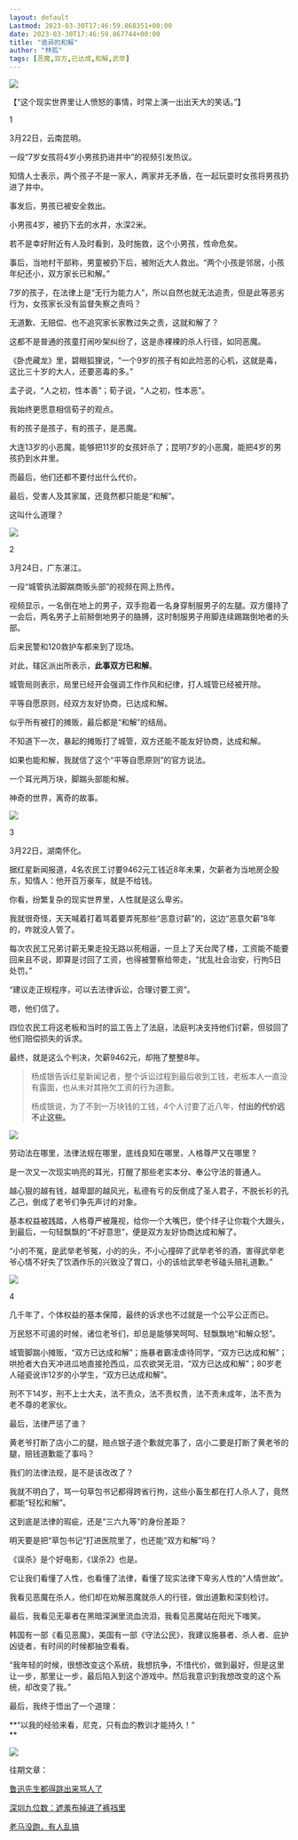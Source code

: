 ```yaml
---
layout: default
Lastmod: 2023-03-30T17:46:59.868351+00:00
date: 2023-03-30T17:46:59.867744+00:00
title: "诡异的和解"
author: "林孤"
tags: [恶魔,双方,已达成,和解,武举]
---
```


![](https://images.weserv.nl/?url=https%3A//mmbiz.qpic.cn/mmbiz_png/MhEm41J8eia3glar1nOLcmI6kR7kvId27fGicQQAb7lUAE5Kcf4oqDSTOy4vORD2jfRYlyJUMJRdoQDDOOBj2xFw/640%3Fwx_fmt%3Dpng%26wxfrom%3D5%26wx_lazy%3D1%26wx_co%3D1)

【“这个现实世界里让人愤怒的事情，时常上演一出出天大的笑话。”】  

1

3月22日，云南昆明。

一段“7岁女孩将4岁小男孩扔进井中”的视频引发热议。

知情人士表示，两个孩子不是一家人，两家并无矛盾，在一起玩耍时女孩将男孩扔进了井中。

事发后，男孩已被安全救出。

小男孩4岁，被扔下去的水井，水深2米。

若不是幸好附近有人及时看到，及时施救，这个小男孩，性命危矣。

事后，当地村干部称，男童被扔下后，被附近大人救出。“两个小孩是邻居，小孩年纪还小，双方家长已和解。”

7岁的孩子，在法律上是“无行为能力人”，所以自然也就无法追责，但是此等恶劣行为，女孩家长没有监督失察之责吗？  

无道歉、无赔偿、也不追究家长家教过失之责，这就和解了？

这都不是普通的孩童打闹吵架纠纷了，这是赤裸裸的杀人行径，如同恶魔。

《卧虎藏龙》里，碧眼狐狸说，“一个9岁的孩子有如此险恶的心机，这就是毒，这比三十岁的大人，还要恶毒的多。”

孟子说，“人之初，性本善”；荀子说，“人之初，性本恶”。

我始终更愿意相信荀子的观点。

有的孩子是孩子，有的孩子，是恶魔。

大连13岁的小恶魔，能够把11岁的女孩奸杀了；昆明7岁的小恶魔，能把4岁的男孩扔到水井里。

而最后，他们还都不要付出什么代价。

最后，受害人及其家属，还竟然都只能是“和解”。

这叫什么道理？

![](https://images.weserv.nl/?url=https%3A//mmbiz.qpic.cn/mmbiz_jpg/MhEm41J8eia3vibhTVvp09cojEtG0Hobo0KiceRW4x0z0Xwy4XLqTjf9ia8fPH2EicL7PCw7PHaQmZiaKsrckicGp37LA/640%3Fwx_fmt%3Djpeg)

2

3月24日，广东湛江。

一段“城管执法脚踹商贩头部”的视频在网上热传。

视频显示，一名倒在地上的男子，双手抱着一名身穿制服男子的左腿。双方僵持了一会后，两名男子上前掰倒地男子的胳膊，这时制服男子用脚连续踢踹倒地者的头部。

后来民警和120救护车都来到了现场。

对此，辖区派出所表示，**此事双方已和解**。

城管局则表示，局里已经开会强调工作作风和纪律，打人城管已经被开除。

平等自愿原则，经双方友好协商，已达成和解。

似乎所有被打的摊贩，最后都是“和解”的结局。

不知道下一次，暴起的摊贩打了城管，双方还能不能友好协商，达成和解。

如果也能和解，我就信了这个“平等自愿原则”的官方说法。

一个耳光两万块，脚踹头部能和解。

神奇的世界，离奇的故事。

![](https://images.weserv.nl/?url=https%3A//mmbiz.qpic.cn/mmbiz_jpg/MhEm41J8eia2nqOehIiaBSMV5F3ia6SbzAo9fWlXjtqCY3QSUsk77MTZMzWGAYvITMZScnjlPfzhz5XOgteqlbWsg/640%3Fwx_fmt%3Djpeg)

3

3月22日，湖南怀化。

据红星新闻报道，4名农民工讨要9462元工钱近8年未果，欠薪者为当地房企股东，知情人：他开百万豪车，就是不给钱。

你看，纷繁复杂的现实世界里，人性就是这么卑劣。

我就很奇怪，天天喊着打着骂着要弄死那些“恶意讨薪”的，这边“恶意欠薪”8年的，咋就没人管了。

每次农民工兄弟讨薪无果走投无路以死相逼，一旦上了天台爬了楼，工资能不能要回来且不说，即算是讨回了工资，也得被警察给带走，“扰乱社会治安，行拘5日处罚。”

“建议走正规程序，可以去法律诉讼，合理讨要工资”。  

嗯，他们信了。

四位农民工将这老板和当时的监工告上了法庭，法庭判决支持他们讨薪，但驳回了他们赔偿损失的诉求。

最终，就是这么个判决，欠薪9462元，却拖了整整8年。

> 杨成银告诉红星新闻记者，整个诉讼过程到最后收到工钱，老板本人一直没有露面，也从未对其拖欠工资的行为道歉。 
> 
> 杨成银说，为了不到一万块钱的工钱，4个人讨要了近八年，**付出的代价远不止这些。**

![](https://images.weserv.nl/?url=https%3A//mmbiz.qpic.cn/mmbiz_jpg/MhEm41J8eia2nqOehIiaBSMV5F3ia6SbzAo2vbPbW9DHeymjD5byicFGb0d5B4XW9x7tSgTubz3HP3nT8gA4he4tibw/640%3Fwx_fmt%3Djpeg)

劳动法在哪里，法律法规在哪里，底线良知在哪里，人格尊严又在哪里？  

是一次又一次现实响亮的耳光，打醒了那些老实本分、奉公守法的普通人。

越心狠的越有钱，越卑鄙的越风光，私德有亏的反倒成了圣人君子，不脱长衫的孔乙己，倒成了老爷们争先声讨的对象。

基本权益被践踏，人格尊严被蔑视，给你一个大嘴巴，使个绊子让你栽个大跟头，到最后，一句轻飘飘的“不好意思”，便是双方友好协商达成和解了。

“小的不冤，是武举老爷冤，小的的头，不小心撞碎了武举老爷的酒，害得武举老爷心情不好失了饮酒作乐的兴致没了胃口，小的该给武举老爷磕头赔礼道歉。”

![](https://images.weserv.nl/?url=https%3A//mmbiz.qpic.cn/mmbiz_jpg/MhEm41J8eia2nqOehIiaBSMV5F3ia6SbzAoRWV533hRElwTWVJMibK8xxxw6ibJPver82sHsOJJk9ckhoG2ZzbHYUaw/640%3Fwx_fmt%3Djpeg)

4

几千年了，个体权益的基本保障，最终的诉求也不过就是一个公平公正而已。

万民怒不可遏的时候，诸位老爷们，却总是能够笑呵呵、轻飘飘地“和解众怒”。

城管脚踹小摊贩，“双方已达成和解”；施暴者霸凌虐待同学，“双方已达成和解”；哄抢者大白天冲进瓜地直接抢西瓜，瓜农欲哭无泪，“双方已达成和解”；80岁老人碰瓷讹诈12岁的小学生，“双方已达成和解”。

刑不下14岁，刑不上士大夫，法不责众，法不责权贵，法不责未成年，法不责为老不尊的老家伙。

最后，法律严惩了谁？

黄老爷打断了店小二的腿，赔点银子道个歉就完事了，店小二要是打断了黄老爷的腿，赔钱道歉能了事吗？

我们的法律法规，是不是该改改了？

我就不明白了，骂一句草包书记都得跨省行拘，这些小畜生都在打人杀人了，竟然都能“轻松和解”。

这到底是法律的瑕疵，还是“三六九等”的身份差距？

明天要是把“草包书记”打进医院里了，也还能“双方和解”吗？

《误杀》是个好电影，《误杀2》也是。

它让我们看懂了人性，也看懂了法律，看懂了现实法律下卑劣人性的“人情世故”。

我看见恶魔在杀人，他们却在劝解恶魔就杀人的行径，做出道歉和深刻检讨。

最后，我看见无辜者在黑暗深渊里流血流泪，我看见恶魔站在阳光下嗤笑。

韩国有一部《看见恶魔》，美国有一部《守法公民》，我建议施暴者、杀人者、庇护凶徒者，有时间的时候都抽空看看。  

“我年轻的时候，很想改变这个系统，我想抗争，不惜代价，做到最好，但是这里让一步，那里让一步，最后陷入到这个游戏中。然后我意识到我想改变的这个系统，却改变了我。”

最后，我终于悟出了一个道理：

**“以我的经验来看，尼克，只有血的教训才能持久！”  
**

![](https://images.weserv.nl/?url=https%3A//mmbiz.qpic.cn/mmbiz_png/MhEm41J8eia3vibhTVvp09cojEtG0Hobo0xOYzVuaDzfiaqxmUCz80hUw11TR3WvGLrS24tribOsXkSHLFFrw58ESQ/640%3Fwx_fmt%3Dpng)

往期文章：

[鲁迅先生都得跳出来骂人了](http://mp.weixin.qq.com/s?__biz=MzI3MTk2MDc4Mw==&mid=2247510770&idx=1&sn=2aa8d64979a1420c2ce8f32fdc73fdf3&chksm=eb3b3552dc4cbc449f8a0b2e0d081ffbae49bc059c07d1e56be3d133f62f789b1d4e42d6d84f&scene=21#wechat_redirect)

[深圳九位数：遮羞布掉进了裤裆里](http://mp.weixin.qq.com/s?__biz=MzI3MTk2MDc4Mw==&mid=2247510820&idx=1&sn=bdf8f1d477973716e8d2f505ab29cdaa&chksm=eb3b3484dc4cbd92ebfa083df7f68a3ea58e3da43608bece0f4d79a6a9961261477212ed1932&scene=21#wechat_redirect)  

[老马没跑，有人乱搞](http://mp.weixin.qq.com/s?__biz=MzI3MTk2MDc4Mw==&mid=2247510840&idx=1&sn=be60856f269b2d6ed754057f131e512a&chksm=eb3b3498dc4cbd8ec23619a6f0781af69ea1bf2819b52e37000b7f3abe154cf436ce0db17e3c&scene=21#wechat_redirect)

